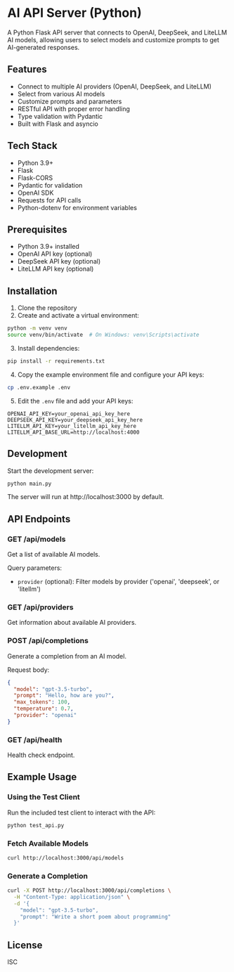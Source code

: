 # AI API Server (Python)

A Python Flask API server that connects to OpenAI, DeepSeek, and LiteLLM AI models, allowing users to select models and customize prompts to get AI-generated responses.

## Features

- Connect to multiple AI providers (OpenAI, DeepSeek, and LiteLLM)
- Select from various AI models
- Customize prompts and parameters
- RESTful API with proper error handling
- Type validation with Pydantic
- Built with Flask and asyncio

## Tech Stack

- Python 3.9+
- Flask
- Flask-CORS
- Pydantic for validation
- OpenAI SDK
- Requests for API calls
- Python-dotenv for environment variables

## Prerequisites

- Python 3.9+ installed
- OpenAI API key (optional)
- DeepSeek API key (optional)
- LiteLLM API key (optional)

## Installation

1. Clone the repository
2. Create and activate a virtual environment:

```bash
python -m venv venv
source venv/bin/activate  # On Windows: venv\Scripts\activate
```

3. Install dependencies:

```bash
pip install -r requirements.txt
```

4. Copy the example environment file and configure your API keys:

```bash
cp .env.example .env
```

5. Edit the `.env` file and add your API keys:

```
OPENAI_API_KEY=your_openai_api_key_here
DEEPSEEK_API_KEY=your_deepseek_api_key_here
LITELLM_API_KEY=your_litellm_api_key_here
LITELLM_API_BASE_URL=http://localhost:4000
```

## Development

Start the development server:

```bash
python main.py
```

The server will run at http://localhost:3000 by default.

## API Endpoints

### GET /api/models

Get a list of available AI models.

Query parameters:
- `provider` (optional): Filter models by provider ('openai', 'deepseek', or 'litellm')

### GET /api/providers

Get information about available AI providers.

### POST /api/completions

Generate a completion from an AI model.

Request body:
```json
{
  "model": "gpt-3.5-turbo",
  "prompt": "Hello, how are you?",
  "max_tokens": 100,
  "temperature": 0.7,
  "provider": "openai" 
}
```

### GET /api/health

Health check endpoint.

## Example Usage

### Using the Test Client

Run the included test client to interact with the API:

```bash
python test_api.py
```

### Fetch Available Models

```bash
curl http://localhost:3000/api/models
```

### Generate a Completion

```bash
curl -X POST http://localhost:3000/api/completions \
  -H "Content-Type: application/json" \
  -d '{
    "model": "gpt-3.5-turbo",
    "prompt": "Write a short poem about programming"
  }'
```

## License

ISC
